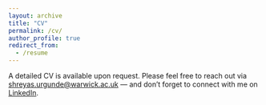 ```yaml
---
layout: archive
title: "CV"
permalink: /cv/
author_profile: true
redirect_from:
  - /resume
---
```


A detailed CV is available upon request. Please feel free to reach out via [shreyas.urgunde@warwick.ac.uk](mailto:shreyas.urgunde@warwick.ac.uk) — and don’t forget to connect with me on [LinkedIn](https://www.linkedin.com/in/shreyasurgunde).
